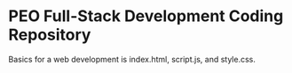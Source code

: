 # PEO Full-Stack Development Coding Repository

Basics for a web development is index.html, script.js, and style.css.